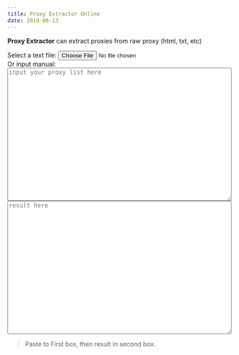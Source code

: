 ```yaml
---
title: Proxy Extractor Online
date: 2019-06-13
---
```


<style>
textarea {
    -webkit-box-sizing: border-box;
    -moz-box-sizing: border-box;
    box-sizing: border-box;
  min-height: 300px;
    width: 100%;
}
</style>
<p>
<b>Proxy Extractor</b> can extract proxies from raw proxy (html, txt, etc)
</p>
<!-- Iklan Responsive -->
<div hexo-adsense-fill=""></div>
<div class="container">
<div id="page-wrapper">
 <div>
  Select a text file:
  <input type="file" id="fileInput">
 </div>
</div>
<div>
  Or input manual:
  </div>
<textarea id="src" class="form-control" placeholder="input your proxy list here"></textarea>
<!-- Iklan Responsive -->
<div hexo-adsense-fill=""></div>
<textarea id="result" class="form-control" placeholder="result here"></textarea>
<blockquote>
Paste to First box, then result in second box.
</blockquote>
</div>
<script src="https://code.jquery.com/jquery-3.3.1.min.js"></script>
<script>
console.clear();
$("textarea#src").on("keydown change keyup keypress focus", function () {
  extract_($(this).val());
});
window.onload = function () {
  var fileInput = document.getElementById("fileInput");
  var fileDisplayArea = document.getElementById("result");
  fileInput.addEventListener("change", function (e) {
    var file = fileInput.files[0];
    var textType = /text.*/;
    if (file.type.match(textType)) {
      var reader = new FileReader();
      reader.onload = function (e) {
        //fileDisplayArea.value = reader.result;
        $("textarea#src").val(reader.result);
        extract_(reader.result);
      };
      reader.readAsText(file);
    } else {
      fileDisplayArea.value = "File not supported!";
    }
  });
};
function extract_(val) {
  var regex = /((?:\d{1,3}\.){3}\d{1,3})\:(\d+)/gm;
  var str = val;
  var m = str.match(regex);
  var xrs = "";
  if (m) {
    m.forEach(function (x) {
      xrs += x + "\n";
    });
    $("textarea#result").val(xrs);
  }
}
</script>